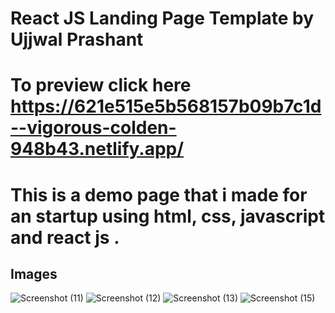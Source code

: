 # React JS Landing Page Template by Ujjwal Prashant
# To preview click here https://621e515e5b568157b09b7c1d--vigorous-colden-948b43.netlify.app/
# This is a demo page that i made for an startup using html, css, javascript and react js .
## Images
![Screenshot (11)](https://user-images.githubusercontent.com/98731497/155852458-b739d7ba-4645-41a0-b84c-57dd614db05a.png)
![Screenshot (12)](https://user-images.githubusercontent.com/98731497/155852464-00c73ede-cbf0-4400-9a4b-d67cb1f45025.png)
![Screenshot (13)](https://user-images.githubusercontent.com/98731497/155852468-9706b846-45bf-4d90-88e8-e65427a72402.png)
![Screenshot (15)](https://user-images.githubusercontent.com/98731497/155852472-09fac6e3-db97-4eb4-a311-87a89e260401.png)
